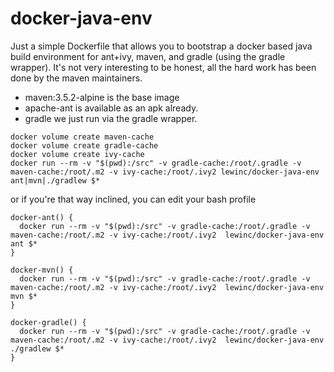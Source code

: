 # docker-java-env
Just a simple Dockerfile that allows you to bootstrap a docker based java build environment for ant+ivy, maven, and gradle (using the gradle wrapper). It's not very interesting to be honest, all the hard work has been done by the maven maintainers.

* maven:3.5.2-alpine is the base image
* apache-ant is available as an apk already.
* gradle we just run via the gradle wrapper.

```
docker volume create maven-cache
docker volume create gradle-cache
docker volume create ivy-cache
docker run --rm -v "$(pwd):/src" -v gradle-cache:/root/.gradle -v maven-cache:/root/.m2 -v ivy-cache:/root/.ivy2 lewinc/docker-java-env ant|mvn|./gradlew $*
```

or if you're that way inclined, you can edit your bash profile

```
docker-ant() {
  docker run --rm -v "$(pwd):/src" -v gradle-cache:/root/.gradle -v maven-cache:/root/.m2 -v ivy-cache:/root/.ivy2  lewinc/docker-java-env ant $*
}

docker-mvn() {
  docker run --rm -v "$(pwd):/src" -v gradle-cache:/root/.gradle -v maven-cache:/root/.m2 -v ivy-cache:/root/.ivy2  lewinc/docker-java-env mvn $*
}

docker-gradle() {
  docker run --rm -v "$(pwd):/src" -v gradle-cache:/root/.gradle -v maven-cache:/root/.m2 -v ivy-cache:/root/.ivy2  lewinc/docker-java-env ./gradlew $*
}
```

